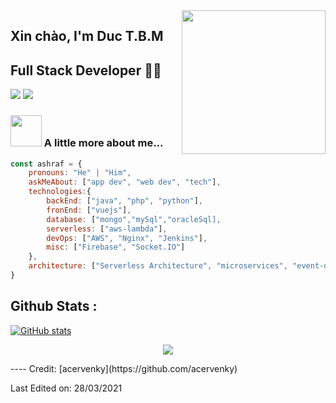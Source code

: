<img align='right' src="https://media.giphy.com/media/M9gbBd9nbDrOTu1Mqx/giphy.gif" width="230">

## Xin chào, I'm Duc T.B.M 
## Full Stack Developer 👨‍💻

<!--
**ashrafkm/ashrafkm** is a ✨ _special_ ✨ repository because its `README.md` (this file) appears on your GitHub profile.

Here are some ideas to get you started:

- 🔭 I’m currently working on VMG
- 🌱 I’m currently learning ...
- 👯 I’m looking to collaborate on ...
- 🤔 I’m looking for help with ...
- 💬 Ask me about ...
- 📫 How to reach me: ...
- 😄 Pronouns: ...
- ⚡ Fun fact: ...
-->




[![](https://img.shields.io/badge/LinkedIn-ductbm-blue)](https://www.linkedin.com/in/duc-to-23b5b6172/)
[![](https://img.shields.io/badge/Gmail-duc.tbmd010%40gmail.com-red)](mailto:duc.tbmd@gmail.com)


### <img src="https://media.giphy.com/media/VgCDAzcKvsR6OM0uWg/giphy.gif" width="50"> A little more about me...  

```javascript
const ashraf = {
    pronouns: "He" | "Him",
    askMeAbout: ["app dev", "web dev", "tech"],
    technologies:{
        backEnd: ["java", "php", "python"],
        fronEnd: ["vuejs"],
        database: ["mongo","mySql","oracleSql],
        serverless: ["aws-lambda"],
        devOps: ["AWS", "Nginx", "Jenkins"],
        misc: ["Firebase", "Socket.IO"]
    },
    architecture: ["Serverless Architecture", "microservices", "event-driven", "Single page applications"],
}
```


## Github Stats :
[![GitHub stats](https://github-readme-stats.vercel.app/api?username=ductbmd&show_icons=true)](https://github.com/anuraghazra/github-readme-stats)

<p href="https://github.com/arturssmirnovs/github-profile-views-counter" align="center"><img src="https://gpvc.arturio.dev/acervenky"></p>
----
Credit: [acervenky](https://github.com/acervenky)

Last Edited on: 28/03/2021
